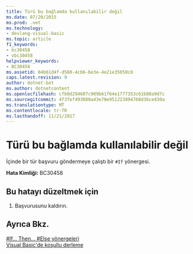 ```yaml
---
title: Türü bu bağlamda kullanılabilir değil
ms.date: 07/20/2015
ms.prod: .net
ms.technology:
- devlang-visual-basic
ms.topic: article
f1_keywords:
- bc30458
- vbc30458
helpviewer_keywords:
- BC30458
ms.assetid: 04b61d4f-d560-4cb6-be3e-4e21e35050c8
caps.latest.revision: 9
author: dotnet-bot
ms.author: dotnetcontent
ms.openlocfilehash: cfb0d294607c909b61f64e1777353c61b08a9d7c
ms.sourcegitcommit: 4f3fef493080a43e70e951223894768d36ce430a
ms.translationtype: MT
ms.contentlocale: tr-TR
ms.lasthandoff: 11/21/2017
---
```

# <a name="types-are-not-available-in-this-context"></a>Türü bu bağlamda kullanılabilir değil
İçinde bir tür başvuru göndermeye çalıştı bir `#If` yönergesi.  
  
 **Hata Kimliği:** BC30458  
  
## <a name="to-correct-this-error"></a>Bu hatayı düzeltmek için  
  
1.  Başvurusunu kaldırın.  
  
## <a name="see-also"></a>Ayrıca Bkz.  
 [#If... Then... #Else yönergeleri](../../visual-basic/language-reference/directives/if-then-else-directives.md)  
 [Visual Basic'de koşullu derleme](~/docs/visual-basic/programming-guide/program-structure/conditional-compilation.md)
